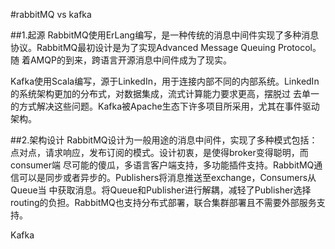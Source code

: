 #rabbitMQ vs kafka

##1.起源
RabbitMQ使用ErLang编写，是一种传统的消息中间件实现了多种消息协议。RabbitMQ最初设计是为了实现Advanced Message Queuing Protocol。随
着AMQP的到来，跨语言开源消息中间件成为了现实。

Kafka使用Scala编写，源于LinkedIn，用于连接内部不同的内部系统。LinkedIn的系统架构更加的分布式，对数据集成，流式计算能力要求更高，摆脱过
去单一的方式解决这些问题。Kafka被Apache生态下许多项目所采用，尤其在事件驱动架构。

##2.架构设计
RabbitMQ设计为一般用途的消息中间件，实现了多种模式包括：点对点，请求响应，发布订阅的模式。设计初衷，是使得broker变得聪明，而consumer端
尽可能的傻瓜，多语言客户端支持，多功能插件支持。RabbitMQ通信可以是同步或者异步的。Publishers将消息推送至exchange，Consumers从Queue当
中获取消息。将Queue和Publisher进行解耦，减轻了Publisher选择routing的负担。RabbitMQ也支持分布式部署，联合集群部署且不需要外部服务支持。

Kafka
